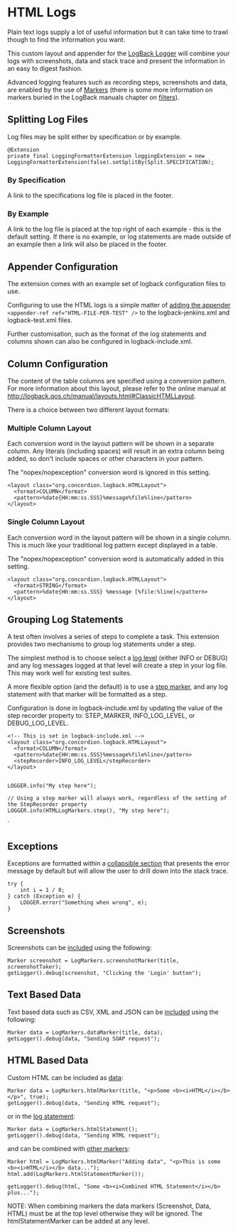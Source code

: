 # HTML Logs

Plain text logs supply a lot of useful information but it can take time to trawl though to find the information you want.

This custom layout and appender for the [LogBack Logger](http://logback.qos.ch) will combine your logs with screenshots, data and stack trace and present the information in an easy to digest fashion.

Advanced logging features such as recording steps, screenshots and data, are enabled by the use of [Markers](http://www.slf4j.org/apidocs/org/slf4j/Marker.html) (there is some more information on markers buried in the LogBack manuals chapter on [filters](http://logback.qos.ch/manual/filters.html)).  


## Splitting Log Files

Log files may be split either by specification or by example.

    @Extension
    private final LoggingFormatterExtension loggingExtension = new LoggingFormatterExtension(false).setSplitBy(Split.SPECIFICATION);


### By Specification
A link to the specifications log file is placed in the footer.

### By Example
A link to the log file is placed at the top right of each example - this is the default setting.  If there is no example, or log statements are made outside of an example then a link will also be placed in the footer.  


## Appender Configuration

The extension comes with an example set of logback configuration files to use.  

Configuring to use the HTML logs is a simple matter of [adding the appender](- "c:assertTrue=configuration()") `<appender-ref ref="HTML-FILE-PER-TEST" />` to the logback-jenkins.xml and logback-test.xml files.

Further customisation, such as the format of the log statements and columns shown can also be configured in logback-include.xml.


## Column Configuration

The content of the table columns are specified using a conversion pattern. For more information about this layout, please refer to the online manual at <http://logback.qos.ch/manual/layouts.html#ClassicHTMLLayout>.

There is a choice between two different layout formats:

### Multiple Column Layout

Each conversion word in the layout pattern will be shown in a separate column.  Any literals (including spaces) will result in an extra column being added, so don't include spaces or other characters in your pattern.

The "nopex/nopexception" conversion word is ignored in this setting.

    <layout class="org.concordion.logback.HTMLLayout">
      <format>COLUMN</format>
      <pattern>%date{HH:mm:ss.SSS}%message%file%line</pattern>
    </layout>

### Single Column Layout

Each conversion word in the layout pattern will be shown in a single column.  This is much like your traditional log pattern except displayed in a table.

The "nopex/nopexception" conversion word is automatically added in this setting.

    <layout class="org.concordion.logback.HTMLLayout">
      <format>STRING</format>
      <pattern>%date{HH:mm:ss.SSS} %message [%file:%line]</pattern>
    </layout>


## Grouping Log Statements

A test often involves a series of steps to complete a task.  This extension provides two mechanisms to group log statements under a step.  

The simplest method is to choose select a [log level](- "c:assertTrue=recordStepsUsingLogLevel()") (either INFO or DEBUG) and any log messages logged at that level will create a step in your log file.  This may work well for existing test suites.  

A more flexible option (and the default) is to use a [step marker](- "c:assertTrue=recordStepsUsingStepMarker()"), and any log statement with that marker will be formatted as a step.  

Configuration is done in logback-include.xml by updating the value of the step recorder property to: STEP_MARKER, INFO_LOG_LEVEL, or DEBUG_LOG_LEVEL.

    <!-- This is set in logback-include.xml -->
    <layout class="org.concordion.logback.HTMLLayout">
      <format>COLUMN</format>
      <pattern>%date{HH:mm:ss.SSS}%message%file%line</pattern>
      <stepRecorder>INFO_LOG_LEVEL</stepRecorder>
    </layout>
    
        
    LOGGER.info("My step here");

    // Using a step marker will always work, regardless of the setting of the StepRecorder property
    LOGGER.info(HTMLLogMarkers.step(), "My step here");
`

## Exceptions

Exceptions are formatted within a [collapsible section](- "c:assertTrue=throwException()") that presents the error message by default but will allow the user to drill down into the stack trace.  

    try {
        int i = 1 / 0;
    } catch (Exception e) {
        LOGGER.error("Something when wrong", e);
    }


## Screenshots

Screenshots can be [included](- "c:assertTrue=addScreenshot()") using the following:

    Marker screenshot = LogMarkers.screenshotMarker(title, screenshotTaker);
	getLogger().debug(screenshot, "Clicking the 'Login' button");

## Text Based Data

Text based data such as CSV, XML and JSON can be [included](- "c:assertTrue=addData()") using the following:

    Marker data = LogMarkers.dataMarker(title, data);
    getLogger().debug(data, "Sending SOAP request");

## HTML Based Data

Custom HTML can be included as [data](- "c:assertTrue=addHtmlData()"):

    Marker data = LogMarkers.htmlMarker(title, "<p>Some <b><i>HTML</i></b></p>", true);
    getLogger().debug(data, "Sending HTML request");

or in the [log statement](- "c:assertTrue=addHtmlStatement()"):

    Marker data = LogMarkers.htmlStatement();
    getLogger().debug(data, "Sending HTML request");

and can be combined with [other markers](- "c:assertTrue=addCombinedHtml()"):
  
    Marker html = LogMarkers.htmlMarker("Adding data", "<p>This is some <b><i>HTML</i></b> data...");
    html.add(LogMarkers.htmlStatementMarker());
		
    getLogger().debug(html, "Some <b><i>Combined HTML Statement</i></b> plus...");

NOTE: When combining markers the data markers (Screenshot, Data, HTML) must be at the top level otherwise they will be ignored.  The htmlStatementMarker can be added at any level.    